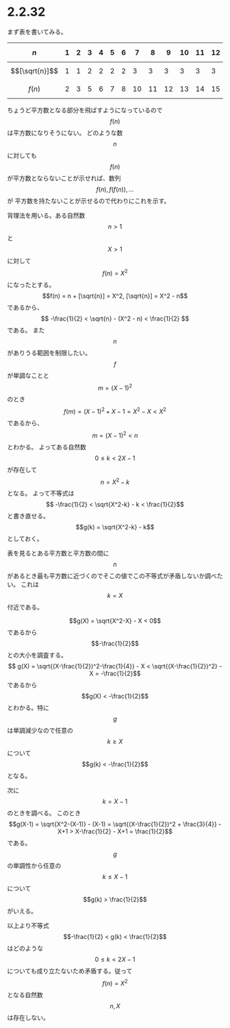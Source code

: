 # 2.2.32

まず表を書いてみる。

|     $$n$$      |  1  |  2  |  3  |  4  |  5  |  6  |  7  |  8  |  9  | 10  | 11  | 12  | 13  | 14  | 15  | 16  | 17  |
| -------------- | --- | --- | --- | --- | --- | --- | --- | --- | --- | --- | --- | --- | --- | --- | --- | --- | --- |
| $$[\sqrt{n}]$$ | 1   | 1   | 2   | 2   | 2   | 2   | 3   | 3   | 3   | 3   | 3   | 3   | 4   | 4   | 4   | 4   | 4   |
| $$f(n)$$       | 2   | 3   | 5   | 6   | 7   | 8   | 10  | 11  | 12  | 13  | 14  | 15  | 17  | 18  | 19  | 20  | 21  |

ちょうど平方数となる部分を飛ばすようになっているので$$f(n)$$は平方数になりそうにない。
どのような数$$n$$に対しても$$f(n)$$が平方数とならないことが示せれば、数列$$f(n),f(f(n)),\ldots$$が
平方数を持たないことが示せるので代わりにこれを示す。

背理法を用いる。ある自然数$$n>1$$と$$X>1$$に対して$$f(n) = X^2$$になったとする。
$$f(n) = n + [\sqrt{n}] = X^2,  [\sqrt{n}] = X^2 - n$$であるから、
$$ -\frac{1}{2} < \sqrt{n} - (X^2 - n) < \frac{1}{2} $$である。
また$$n$$がありうる範囲を制限したい。$$f$$が単調なことと$$m=(X-1)^2$$のとき
$$f(m) = (X-1)^2 + X-1 = X^2 -X < X^2$$であるから、$$m = (X-1)^2 < n$$とわかる。
よってある自然数$$0 \leq k < 2X-1$$が存在して$$n=X^2-k$$となる。
よって不等式は$$ -\frac{1}{2} < \sqrt{X^2-k} - k < \frac{1}{2}$$と書き直せる。
$$g(k) =  \sqrt{X^2-k} - k$$としておく。

表を見るとある平方数と平方数の間に$$n$$があるとき最も平方数に近づくのでそこの値でこの不等式が矛盾しないか調べたい。
これは$$k = X$$付近である。

$$g(X) = \sqrt{X^2-X} - X < 0$$であるから$$-\frac{1}{2}$$との大小を調査する。
$$ g(X) = \sqrt{(X-\frac{1}{2})^2-\frac{1}{4}} - X < \sqrt{(X-\frac{1}{2})^2} - X = -\frac{1}{2}$$
であるから$$g(X) < -\frac{1}{2}$$とわかる。特に$$g$$は単調減少なので任意の$$k \geq X$$について
$$g(k) < -\frac{1}{2}$$となる。

次に$$k=X-1$$のときを調べる。
このとき
$$g(X-1) = \sqrt{X^2-(X-1)} - (X-1) = \sqrt{(X-\frac{1}{2})^2 + \frac{3}{4}} - X+1 > X-\frac{1}{2} - X+1 = \frac{1}{2}$$である。
$$g$$の単調性から任意の$$k \leq X-1$$について$$g(k) > \frac{1}{2}$$がいえる。

以上より不等式$$-\frac{1}{2} < g(k) < \frac{1}{2}$$はどのような$$0 \leq k < 2X-1$$についても成り立たないため矛盾する。従って$$f(n)=X^2$$となる自然数$$n,X$$は存在しない。